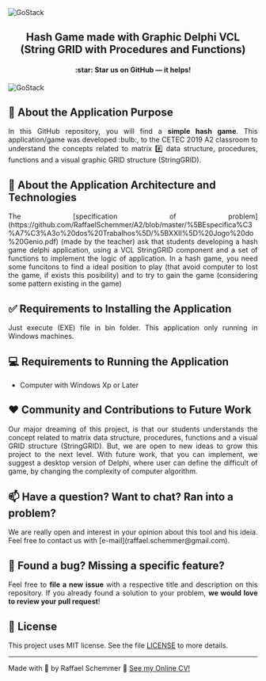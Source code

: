 <img alt="GoStack" src="https://s7.gifyu.com/images/Design-sem-nome-28c4911290d0a3365.gif" />

<div align="center">
  <h2>
    Hash Game made with Graphic Delphi VCL (String GRID with Procedures and Functions)

  </h2>
  <h4>
    :star: Star us on GitHub — it helps!
  </h4>
  

</div>
<img alt="GoStack" src="https://s7.gifyu.com/images/velha.png" />


## 🧿 About the Application Purpose
<div align="justify">
  In this GitHub repository, you will find a <b>simple hash game</b>. This application/game was developed :bulb:, to the CETEC 2019 A2 classroom to understand the concepts related to matrix #️⃣ data structure, procedures, functions and a visual graphic GRID structure (StringGRID). </div>

## :rocket: About the Application Architecture and Technologies
<div align="justify">
The [specification of problem](https://github.com/RaffaelSchemmer/A2/blob/master/%5BEspecifica%C3%A7%C3%A3o%20dos%20Trabalhos%5D/%5BXXII%5D%20Jogo%20do%20Genio.pdf) (made by the teacher) ask that students developing a hash game delphi application, using a VCL StringGRID component and a set of functions to implement the logic of application. In a hash game, you need some funcitons to find a ideal position to play (that avoid computer to lost the game, if exists this posibility) and to try to gain the game (considering some pattern existing in the game)
</div>

## ✅ Requirements to Installing the Application
<div align="justify">
Just execute (EXE) file in bin folder. This application only running in Windows machines.
</div>

## 💻 Requirements to Running the Application
- Computer with Windows Xp or Later

## ❤️ Community and Contributions to Future Work
<div align="justify">
Our major dreaming of this project, is that our students understands the concept related to matrix data structure, procedures, functions and a visual GRID structure (StringGRID). But, we are open to new ideas to grow this project to the next level. With future work, that you can implement, we suggest a desktop version of Delphi, where user can define the difficult of game, by changing the complexity of computer algorithm.
</div>

## 📫 Have a question? Want to chat? Ran into a problem?
<div align="justify">
We are really open and interest in your opinion about this tool and his ideia. Feel free to contact us with [e-mail](raffael.schemmer@gmail.com).
</div>

## 🤝 Found a bug? Missing a specific feature?
<div align="justify">
Feel free to <b>file a new issue</b> with a respective title and description on this repository. If you already found a solution to your problem, <b>we would love to review your pull request</b>!
</div>

## 📘 License

This project uses MIT license. See the file [LICENSE](LICENSE) to more details.

---

Made with 💜 by Raffael Schemmer :wave: [See my Online CV!](https://www.raffael.dev)

